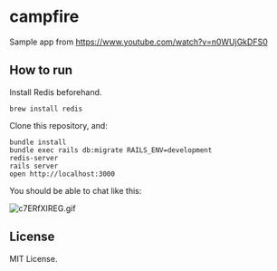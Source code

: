 # campfire
Sample app from https://www.youtube.com/watch?v=n0WUjGkDFS0

## How to run

Install Redis beforehand.

```
brew install redis
```

Clone this repository, and:

```
bundle install
bundle exec rails db:migrate RAILS_ENV=development
redis-server
rails server
open http://localhost:3000
```

You should be able to chat like this:

![c7ERfXIREG.gif](https://qiita-image-store.s3.amazonaws.com/0/7465/b58e0bc4-eb80-3176-9baf-3009323c4485.gif "c7ERfXIREG.gif")

## License

MIT License.
